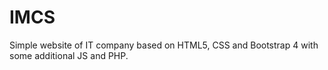 # IMCS
Simple website of IT company based on HTML5, CSS and Bootstrap 4 with some additional JS and PHP. 
